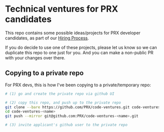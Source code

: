 # Technical ventures for PRX candidates

This repo contains some possible ideas/projects for PRX developer
candidates, as part of our [Hiring Process](https://github.com/PRX/docs.prx.org/blob/master/external/hiring.md).

If you do decide to use one of these projects, please let us know
so we can duplicate this repo to one just for you. And you can make
a non-public PR with your changes over there.

## Copying to a private repo

For PRX devs, this is how I've been copying to a private/temporary repo:

```sh
# (1) go and create the private repo via github UI

# (2) copy this repo, and push up to the private repo
git clone --bare https://github.com/PRX/code-ventures.git code-ventures-<name>
cd code-ventures-<name>
git push --mirror git@github.com:PRX/code-ventures-<name>.git

# (3) invite applicant's github user to the private repo
```
